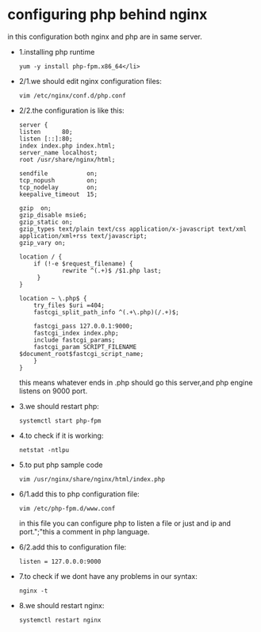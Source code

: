 # configuring php behind nginx
in this configuration both nginx and php are in same server.
<ul>
<li>1.installing php runtime 

    yum -y install php-fpm.x86_64</li>

<li>2/1.we should edit nginx configuration files:

    vim /etc/nginx/conf.d/php.conf

</li>
<li>2/2.the configuration is like this:

    server {
    listen      80;
    listen [::]:80;
    index index.php index.html;
    server_name localhost;
    root /usr/share/nginx/html;

    sendfile           on;
    tcp_nopush         on;
    tcp_nodelay        on;
    keepalive_timeout  15;

    gzip  on;
    gzip_disable msie6;
    gzip_static on;
    gzip_types text/plain text/css application/x-javascript text/xml application/xml+rss text/javascript;
    gzip_vary on;

    location / {
        if (!-e $request_filename) {
                rewrite ^(.+)$ /$1.php last;
         }
    }

    location ~ \.php$ {
        try_files $uri =404;
        fastcgi_split_path_info ^(.+\.php)(/.+)$;

        fastcgi_pass 127.0.0.1:9000;
        fastcgi_index index.php;
        include fastcgi_params;
        fastcgi_param SCRIPT_FILENAME $document_root$fastcgi_script_name;
        }
    }

<p>this means whatever ends in .php should go this server,and php engine listens on 9000 port.</p>
</li>
<li>3.we should restart php:

    systemctl start php-fpm

</li>
<li>4.to check if it is working:

    netstat -ntlpu

</li>
<li>5.to put php sample code 

    vim /usr/nginx/share/nginx/html/index.php

</li>
<li>6/1.add this to php configuration file:

    vim /etc/php-fpm.d/www.conf

<p>in this file you can configure php to listen a file or just and ip and port.";"this a comment in php language.</p>
</li>
<li>6/2.add this to configuration file:

    listen = 127.0.0.0:9000

</li>
<li>7.to check if we dont have any problems in our syntax:

    nginx -t

</li>
<li>8.we should restart nginx:

    systemctl restart nginx

</li>


</ul>